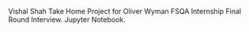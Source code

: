 Vishal Shah Take Home Project for Oliver Wyman FSQA Internship Final Round Interview. Jupyter Notebook.
